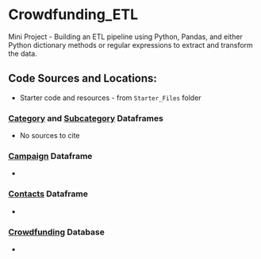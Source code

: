 # Crowdfunding_ETL
Mini Project - Building an ETL pipeline using Python, Pandas, and either Python dictionary methods or regular expressions to extract and transform the data.

## Code Sources and Locations:

- Starter code and resources - from `Starter_Files` folder

### [Category](Crowdfunding_ETL\Resources\category.csv) and [Subcategory](Crowdfunding_ETL\Resources\subcategory.csv) Dataframes

- No sources to cite

### [Campaign](Crowdfunding_ETL\Resources\campaign.csv) Dataframe

-



### [Contacts](Crowdfunding_ETL\Resources\contacts.xlsx) Dataframe

-



### [Crowdfunding]() Database

-